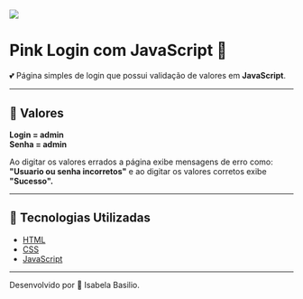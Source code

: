 <h1>
    <img src="https://ik.imagekit.io/bigyunka/Pink_Login_0EQbbGCoZ.jpg?ik-sdk-version=javascript-1.4.3&updatedAt=1662073649972">
</h1>

# Pink Login com JavaScript 💟

💕 Página simples de login que possui validação de valores em **JavaScript**.   

---
## 📝 Valores
**Login = admin          
Senha = admin**     

Ao digitar os valores errados a página exibe mensagens de erro como: **"Usuario ou senha incorretos"** e ao digitar os valores corretos exibe **"Sucesso".**    

---

## 📂 Tecnologias Utilizadas

- [HTML](https://developer.mozilla.org/pt-BR/docs/Web/HTML)
- [CSS](https://www.w3.org/Style/CSS/Overview.en.html)
- [JavaScript](https://www.javascript.com/)

--- 

Desenvolvido por 💜 Isabela Basilio.